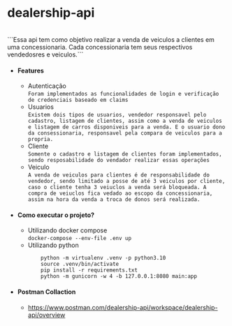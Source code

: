 # dealership-api

<br>
```Essa api tem como objetivo realizar a venda de veiculos a clientes em uma concessionaria. Cada concessionaria tem seus respectivos vendedosres e veiculos.```

- #### Features

  - Autenticação
    <br>
    ```Foram implementados as funcionalidades de login e verificação de credenciais baseado em claims```
  - Usuarios
    <br>
    `Existem dois tipos de usuarios, vendedor responsavel pelo cadastro, listagem de clientes, assim como a venda de veiculos e listagem de carros disponiveis para a venda. E o usuario dono da consessionaria, responsavel pela compara de veiculos para a propria.`
  - Cliente
    <br>
    `Somente o cadastro e listagem de clientes foram implementados, sendo resposabilidade do vendador realizar essas operações`
  - Veiculo
    <br>
    `A venda de veiculos para clientes é de responsabilidade do vendedor, sendo limitado a posse de até 3 veiculos por cliente, caso o cliente tenha 3 veiuclos a venda será bloqueada. A compra de veiuclos fica vedado ao escopo da concessionaria, assim na hora da venda a troca de donos será realizada.`

- #### Como executar o projeto?

  - Utilizando docker compose
    <br>
    `docker-compose --env-file .env up`
  - Utilizando python
    <br>
    ```
        python -m virtualenv .venv -p python3.10
        source .venv/bin/activate
        pip install -r requirements.txt
        python -m gunicorn -w 4 -b 127.0.0.1:8080 main:app
    ```

- #### Postman Collaction
  - https://www.postman.com/dealership-api/workspace/dealership-api/overview
